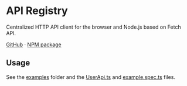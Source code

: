 # API Registry

Centralized HTTP API client for the browser and Node.js based on Fetch API.

[GitHub](https://github.com/teil-one/api-registry) · [NPM package](https://www.npmjs.com/package/api-registry)

## Usage

See the [examples](examples/) folder and the [UserApi.ts](test/UserApi.ts) and [example.spec.ts](test/example.spec.ts) files.
